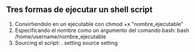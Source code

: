 ## Tres formas de ejecutar un shell script

1. Convirtiendolo en un ejecutable con chmod +x "nombre_ejecutable"
2. Especificando el nombre como un argumento del comando bash: bash /home/username/nombre_ejecutable
3. Sourcing el script: 
. setting
source setting


